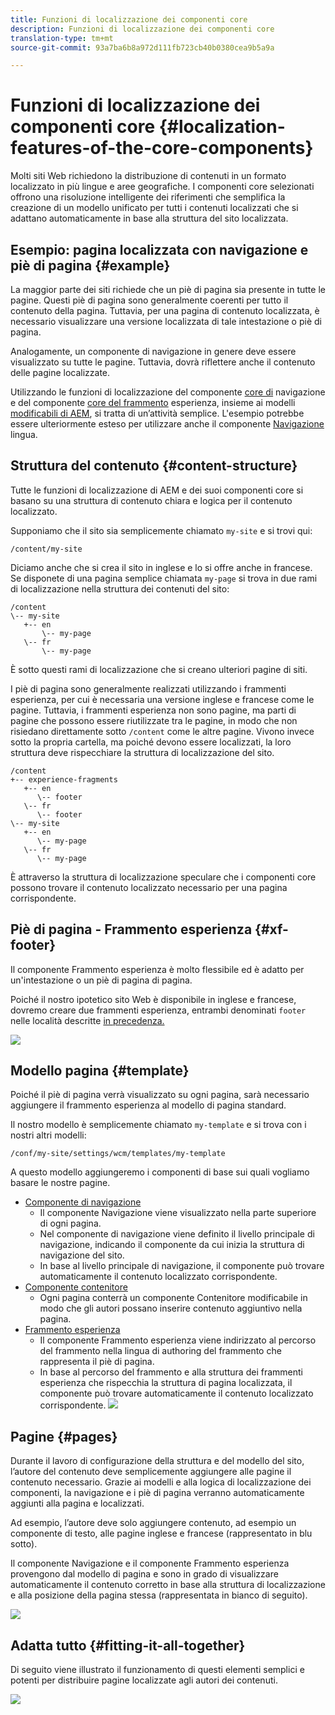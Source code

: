 ```yaml
---
title: Funzioni di localizzazione dei componenti core
description: Funzioni di localizzazione dei componenti core
translation-type: tm+mt
source-git-commit: 93a7ba6b8a972d111fb723cb40b0380cea9b5a9a

---
```



# Funzioni di localizzazione dei componenti core {#localization-features-of-the-core-components}

Molti siti Web richiedono la distribuzione di contenuti in un formato localizzato in più lingue e aree geografiche. I componenti core selezionati offrono una risoluzione intelligente dei riferimenti che semplifica la creazione di un modello unificato per tutti i contenuti localizzati che si adattano automaticamente in base alla struttura del sito localizzata.

## Esempio: pagina localizzata con navigazione e piè di pagina {#example}

La maggior parte dei siti richiede che un piè di pagina sia presente in tutte le pagine. Questi piè di pagina sono generalmente coerenti per tutto il contenuto della pagina. Tuttavia, per una pagina di contenuto localizzata, è necessario visualizzare una versione localizzata di tale intestazione o piè di pagina.

Analogamente, un componente di navigazione in genere deve essere visualizzato su tutte le pagine. Tuttavia, dovrà riflettere anche il contenuto delle pagine localizzate.

Utilizzando le funzioni di localizzazione del componente [core di](/help/components/navigation.md) navigazione e del componente [core del frammento](/help/components/experience-fragment.md) esperienza, insieme ai modelli [modificabili di AEM](https://docs.adobe.com/content/help/en/experience-manager-cloud-service/sites/authoring/features/templates.html), si tratta di un’attività semplice. L&#39;esempio potrebbe essere ulteriormente esteso per utilizzare anche il componente [Navigazione](/help/components/language-navigation.md) lingua.

## Struttura del contenuto {#content-structure}

Tutte le funzioni di localizzazione di AEM e dei suoi componenti core si basano su una struttura di contenuto chiara e logica per il contenuto localizzato.

Supponiamo che il sito sia semplicemente chiamato `my-site` e si trovi qui:

```
/content/my-site
```

Diciamo anche che si crea il sito in inglese e lo si offre anche in francese. Se disponete di una pagina semplice chiamata `my-page` si trova in due rami di localizzazione nella struttura dei contenuti del sito:

```
/content
\-- my-site
   +-- en
       \-- my-page
   \-- fr
       \-- my-page
```

È sotto questi rami di localizzazione che si creano ulteriori pagine di siti.

I piè di pagina sono generalmente realizzati utilizzando i frammenti esperienza, per cui è necessaria una versione inglese e francese come le pagine. Tuttavia, i frammenti esperienza non sono pagine, ma parti di pagine che possono essere riutilizzate tra le pagine, in modo che non risiedano direttamente sotto `/content` come le altre pagine. Vivono invece sotto la propria cartella, ma poiché devono essere localizzati, la loro struttura deve rispecchiare la struttura di localizzazione del sito.

```
/content
+-- experience-fragments
   +-- en
      \-- footer
   \-- fr
      \-- footer
\-- my-site
   +-- en
      \-- my-page
   \-- fr
      \-- my-page
```

È attraverso la struttura di localizzazione speculare che i componenti core possono trovare il contenuto localizzato necessario per una pagina corrispondente.

## Piè di pagina - Frammento esperienza {#xf-footer}

Il componente Frammento esperienza è molto flessibile ed è adatto per un&#39;intestazione o un piè di pagina di pagina.

Poiché il nostro ipotetico sito Web è disponibile in inglese e francese, dovremo creare due frammenti esperienza, entrambi denominati `footer` nelle località descritte [in precedenza.](#content-structure)

![](/help/assets/screen-shot-2019-09-09-11.08.28.png)

## Modello pagina {#template}

Poiché il piè di pagina verrà visualizzato su ogni pagina, sarà necessario aggiungere il frammento esperienza al modello di pagina standard.

Il nostro modello è semplicemente chiamato `my-template` e si trova con i nostri altri modelli:

```
/conf/my-site/settings/wcm/templates/my-template
```

A questo modello aggiungeremo i componenti di base sui quali vogliamo basare le nostre pagine.

* [Componente di navigazione](/help/components/navigation.md)
   * Il componente Navigazione viene visualizzato nella parte superiore di ogni pagina.
   * Nel componente di navigazione viene definito il livello principale di navigazione, indicando il componente da cui inizia la struttura di navigazione del sito.
   * In base al livello principale di navigazione, il componente può trovare automaticamente il contenuto localizzato corrispondente.
* [Componente contenitore](/help/components/container.md)
   * Ogni pagina conterrà un componente Contenitore modificabile in modo che gli autori possano inserire contenuto aggiuntivo nella pagina.
* [Frammento esperienza](/help/components/experience-fragment.md)
   * Il componente Frammento esperienza viene indirizzato al percorso del frammento nella lingua di authoring del frammento che rappresenta il piè di pagina.
   * In base al percorso del frammento e alla struttura dei frammenti esperienza che rispecchia la struttura di pagina localizzata, il componente può trovare automaticamente il contenuto localizzato corrispondente.
   ![](/help/assets/screen-shot-2019-09-09-11.20.10.png)

## Pagine {#pages}

Durante il lavoro di configurazione della struttura e del modello del sito, l’autore del contenuto deve semplicemente aggiungere alle pagine il contenuto necessario. Grazie ai modelli e alla logica di localizzazione dei componenti, la navigazione e i piè di pagina verranno automaticamente aggiunti alla pagina e localizzati.

Ad esempio, l’autore deve solo aggiungere contenuto, ad esempio un componente di testo, alle pagine inglese e francese (rappresentato in blu sotto).

Il componente Navigazione e il componente Frammento esperienza provengono dal modello di pagina e sono in grado di visualizzare automaticamente il contenuto corretto in base alla struttura di localizzazione e alla posizione della pagina stessa (rappresentata in bianco di seguito).

![](/help/assets/screen-shot-2019-09-09-11.22.14.png)

## Adatta tutto {#fitting-it-all-together}

Di seguito viene illustrato il funzionamento di questi elementi semplici e potenti per distribuire pagine localizzate agli autori dei contenuti.

![](/help/assets/screen-shot-2019-09-09-11.27.58.png)
